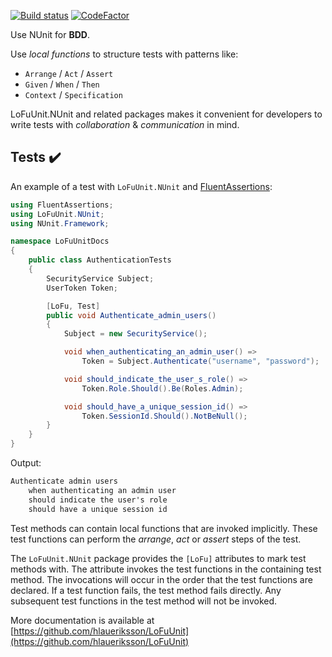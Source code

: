 [![Build status](https://ci.appveyor.com/api/projects/status/ahjxbhw42vggh0su?svg=true)](https://ci.appveyor.com/project/hlaueriksson/lofuunit) [![CodeFactor](https://codefactor.io/repository/github/hlaueriksson/lofuunit/badge)](https://codefactor.io/repository/github/hlaueriksson/lofuunit)

Use NUnit for **BDD**.

Use _local functions_ to structure tests with patterns like:

* `Arrange` / `Act` / `Assert`
* `Given` / `When` / `Then`
* `Context` / `Specification`

LoFuUnit.NUnit and related packages makes it convenient for developers to write tests with _collaboration_ & _communication_ in mind.

## Tests ✔️

An example of a test with `LoFuUnit.NUnit` and [FluentAssertions](https://www.nuget.org/packages/FluentAssertions/):

```csharp
using FluentAssertions;
using LoFuUnit.NUnit;
using NUnit.Framework;

namespace LoFuUnitDocs
{
    public class AuthenticationTests
    {
        SecurityService Subject;
        UserToken Token;

        [LoFu, Test]
        public void Authenticate_admin_users()
        {
            Subject = new SecurityService();

            void when_authenticating_an_admin_user() =>
                Token = Subject.Authenticate("username", "password");

            void should_indicate_the_user_s_role() =>
                Token.Role.Should().Be(Roles.Admin);

            void should_have_a_unique_session_id() =>
                Token.SessionId.Should().NotBeNull();
        }
    }
}
```

Output:

```txt
Authenticate admin users
	when authenticating an admin user
	should indicate the user's role
	should have a unique session id
```

Test methods can contain local functions that are invoked implicitly. These test functions can perform the _arrange_, _act_ or _assert_ steps of the test.

The `LoFuUnit.NUnit` package provides the `[LoFu]` attributes to mark test methods with.
The attribute invokes the test functions in the containing test method.
The invocations will occur in the order that the test functions are declared.
If a test function fails, the test method fails directly.
Any subsequent test functions in the test method will not be invoked.

More documentation is available at [https://github.com/hlaueriksson/LoFuUnit](https://github.com/hlaueriksson/LoFuUnit)
